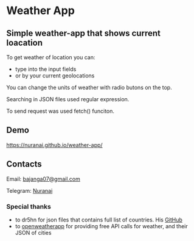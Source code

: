 # Weather App

## Simple weather-app that shows current loacation 

To get weather of location you can:

* type into the input fields
* or by your current geolocations

You can change the units of weather with radio butons on the top.

Searching in JSON files used regular expression.

To send request was used fetch() funciton.

## Demo

https://nuranai.github.io/weather-app/

## Contacts

Email: <bajanga07@gmail.com>

Telegram: [Nuranai](https://t.me/Bajanga)

### Special thanks
* to dr5hn for json files that contains full list of countries. His [GitHub](https://github.com/dr5hn)
* to [openweatherapp](https://openweathermap.org/) for providing free API calls for weather, and their JSON of cities
